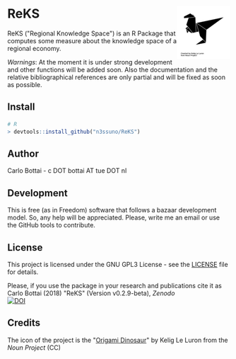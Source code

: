 # ReKS <img src='man/figures/logo.png' align="right" height="120" />
ReKS ("Regional Knowledge Space") is an R Package that computes some measure 
about the knowledge space of a regional economy.

*Warnings*: At the moment it is under strong development and other functions 
will be added soon. Also the documentation and the relative bibliographical
references are only partial and will be fixed as soon as possible.

## Install
```R
# R
> devtools::install_github("n3ssuno/ReKS")
```

## Author
Carlo Bottai - c DOT bottai AT tue DOT nl

## Development
This is free (as in Freedom) software that follows a bazaar development model. So, any help will be appreciated. Please, write me an email or use the GitHub tools to contribute.

## License
This project is licensed under the GNU GPL3 License - see the
[LICENSE](https://github.com/n3ssuno/RKS/blob/master/LICENSE.md) file for details.

Please, if you use the package in your research and publications cite it as  
Carlo Bottai (2018) "ReKS" (Version v0.2.9-beta), *Zenodo*  
[![DOI](https://zenodo.org/badge/130252224.svg)](https://zenodo.org/badge/latestdoi/130252224)

## Credits
The icon of the project is the "[Origami Dinosaur](https://thenounproject.com/term/origami-dinosaur/77258)" by Kelig Le Luron from the *Noun Project* (CC)
